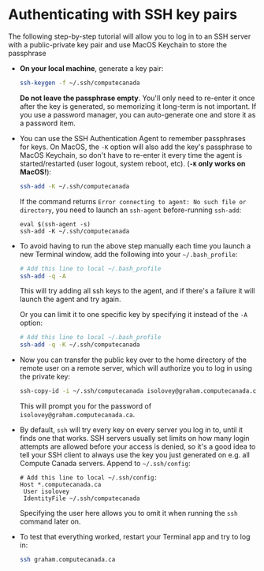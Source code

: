 # Authenticating with SSH key pairs

  The following step-by-step tutorial will allow you to log in to an SSH server with a public-private key pair and use MacOS Keychain to store the passphrase

* **On your local machine**, generate a key pair:
  ```bash
  ssh-keygen -f ~/.ssh/computecanada
  ```
   **Do not leave the passphrase empty**. You'll only need to re-enter it once after the key is generated, so memorizing it long-term is not important. If you use a password manager, you can auto-generate one and store it as a password item.


* You can use the SSH Authentication Agent to remember passphrases for keys. On MacOS, the `-K` option will also add the key's passphrase to MacOS Keychain, so don't have to re-enter it every time the agent is started/restarted (user logout, system reboot, etc). (**`-K` only works on MacOS!**):
  ```bash
  ssh-add -K ~/.ssh/computecanada
  ```
  If the command returns `Error connecting to agent: No such file or directory`, you need to launch an `ssh-agent` before-running `ssh-add`:
  ```
  eval $(ssh-agent -s)
  ssh-add -K ~/.ssh/computecanada
  ```

* To avoid having to run the above step manually each time you launch a new Terminal window, add the following into your `~/.bash_profile`:
  
  ```bash
  # Add this line to local ~/.bash_profile
  ssh-add -q -A
  ```
  
  This will try adding all ssh keys to the agent, and if there's a failure it will launch the agent and try again.
  
  Or you can limit it to one specific key by specifying it instead of the `-A` option:
  
  ```bash
  # Add this line to local ~/.bash_profile
  ssh-add -q -K ~/.ssh/computecanada
  ```

* Now you can transfer the public key over to the home directory of the remote user on a remote server, which will authorize you to log in using the private key:

  ```bash
  ssh-copy-id -i ~/.ssh/computecanada isolovey@graham.computecanada.ca
  ```
  
  This will prompt you for the password of `isolovey@graham.computecanada.ca`.

* By default, `ssh` will try every key on every server you log in to, until it finds one that works. SSH servers usually set limits on how many login attempts are allowed before your access is denied, so it's a good idea to tell your SSH client to always use the key you just generated on e.g. all Compute Canada servers. Append to `~/.ssh/config`:

   ```
  # Add this line to local ~/.ssh/config:
  Host *.computecanada.ca
    User isolovey
    IdentityFile ~/.ssh/computecanada
  ```
  
  Specifying the user here allows you to omit it when running the `ssh` command later on.

  
* To test that everything worked, restart your Terminal app and try to log in:

  ```bash
  ssh graham.computecanada.ca
  ```
